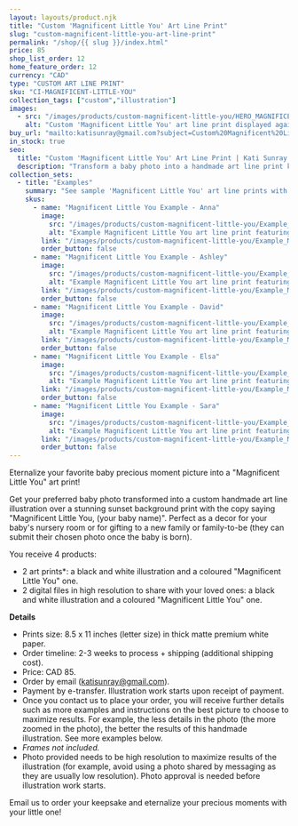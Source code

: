 ```yaml
---
layout: layouts/product.njk
title: "Custom 'Magnificent Little You' Art Line Print"
slug: "custom-magnificent-little-you-art-line-print"
permalink: "/shop/{{ slug }}/index.html"
price: 85
shop_list_order: 12
home_feature_order: 12
currency: "CAD"
type: "CUSTOM ART LINE PRINT"
sku: "CI-MAGNIFICENT-LITTLE-YOU"
collection_tags: ["custom","illustration"]
images:
  - src: "/images/products/custom-magnificent-little-you/HERO_MAGNIFICENT LITTLE YOU_image website_ 5x7.jpg"
    alt: "Custom 'Magnificent Little You' art line print displayed against a sunset background."
buy_url: "mailto:katisunray@gmail.com?subject=Custom%20Magnificent%20Little%20You%20Art%20Line%20Print%20Order"
in_stock: true
seo:
  title: "Custom 'Magnificent Little You' Art Line Print | Kati Sunray STUDIO"
  description: "Transform a baby photo into a handmade art line print keepsake with coloured sunset background."
collection_sets:
  - title: "Examples"
    summary: "See sample 'Magnificent Little You' art line prints with custom names."
    skus:
      - name: "Magnificent Little You Example - Anna"
        image:
          src: "/images/products/custom-magnificent-little-you/Example_MAGNIFICENT LITTLE YOU_image website Anna_ 5x7.jpg"
          alt: "Example Magnificent Little You art line print featuring Anna."
        link: "/images/products/custom-magnificent-little-you/Example_MAGNIFICENT LITTLE YOU_image website Anna_ 5x7.jpg"
        order_button: false
      - name: "Magnificent Little You Example - Ashley"
        image:
          src: "/images/products/custom-magnificent-little-you/Example_MAGNIFICENT LITTLE YOU_image website Ashley_ 5x7.jpg"
          alt: "Example Magnificent Little You art line print featuring Ashley."
        link: "/images/products/custom-magnificent-little-you/Example_MAGNIFICENT LITTLE YOU_image website Ashley_ 5x7.jpg"
        order_button: false
      - name: "Magnificent Little You Example - David"
        image:
          src: "/images/products/custom-magnificent-little-you/Example_MAGNIFICENT LITTLE YOU_image website David_ 5x7.jpg"
          alt: "Example Magnificent Little You art line print featuring David."
        link: "/images/products/custom-magnificent-little-you/Example_MAGNIFICENT LITTLE YOU_image website David_ 5x7.jpg"
        order_button: false
      - name: "Magnificent Little You Example - Elsa"
        image:
          src: "/images/products/custom-magnificent-little-you/Example_MAGNIFICENT LITTLE YOU_image website Elsa_ 5x7.jpg"
          alt: "Example Magnificent Little You art line print featuring Elsa."
        link: "/images/products/custom-magnificent-little-you/Example_MAGNIFICENT LITTLE YOU_image website Elsa_ 5x7.jpg"
        order_button: false
      - name: "Magnificent Little You Example - Sara"
        image:
          src: "/images/products/custom-magnificent-little-you/Example_MAGNIFICENT LITTLE YOU_image website Sara_ 5x7.jpg"
          alt: "Example Magnificent Little You art line print featuring Sara."
        link: "/images/products/custom-magnificent-little-you/Example_MAGNIFICENT LITTLE YOU_image website Sara_ 5x7.jpg"
        order_button: false
---
```


Eternalize your favorite baby precious moment picture into a "Magnificent Little You" art print!

Get your preferred baby photo transformed into a custom handmade art line illustration over a stunning sunset background print with the copy saying "Magnificent Little You, (your baby name)". Perfect as a decor for your baby's nursery room or for gifting to a new family or family-to-be (they can submit their chosen photo once the baby is born).

You receive 4 products:
- 2 art prints*: a black and white illustration and a coloured "Magnificent Little You" one.
- 2 digital files in high resolution to share with your loved ones: a black and white illustration and a coloured "Magnificent Little You" one.

**Details**

- Prints size: 8.5 x 11 inches (letter size) in thick matte premium white paper.
- Order timeline: 2-3 weeks to process + shipping (additional shipping cost).
- Price: CAD 85.
- Order by email (katisunray@gmail.com).
- Payment by e-transfer. Illustration work starts upon receipt of payment.
- Once you contact us to place your order, you will receive further details such as more examples and instructions on the best picture to choose to maximize results. For example, the less details in the photo (the more zoomed in the photo), the better the results of this handmade illustration. See more examples below.
- *Frames not included.*
- Photo provided needs to be high resolution to maximize results of the illustration (for example, avoid using a photo shared by messaging as they are usually low resolution). Photo approval is needed before illustration work starts.

Email us to order your keepsake and eternalize your precious moments with your little one!

